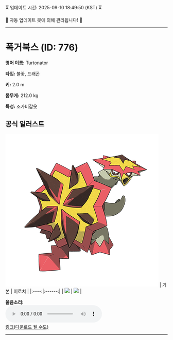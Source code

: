 
⏳ 업데이트 시간: 2025-09-10 18:49:50 (KST) ⏳

🤖 자동 업데이트 봇에 의해 관리됩니다! 🤖

---

# 폭거북스 (ID: 776)
**영어 이름:** Turtonator

**타입:** 불꽃, 드래곤

**키:** 2.0 m

**몸무게:** 212.0 kg

**특성:** 조가비갑옷

## 공식 일러스트
![](https://raw.githubusercontent.com/PokeAPI/sprites/master/sprites/pokemon/other/official-artwork/776.png)
| 기본 | 이로치 |
|:----:|:------:|
| <img src="http://play.pokemonshowdown.com/sprites/ani/turtonator.gif" width="200"> | <img src="http://play.pokemonshowdown.com/sprites/ani-shiny/turtonator.gif" width="200"> |

**울음소리:**<br><audio controls src="https://raw.githubusercontent.com/PokeAPI/cries/main/cries/pokemon/latest/776.ogg"></audio><br> [링크(다운로드 될 수도)](https://raw.githubusercontent.com/PokeAPI/cries/main/cries/pokemon/latest/776.ogg)


---
